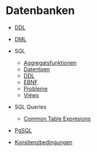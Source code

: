 # Datenbanken

- [DDL](HS22/DB/DDL_DML/DDL.md)
- [DML](HS22/DB/DDL_DML/DML.md)

- SQL
	- [Aggregatsfunktionen](HS22/DB/SQL/Aggregatfunktionen.md)
	- [Datentpen](HS22/DB/SQL/datentypen.md)
	- [DDL](HS22/DB/SQL/ddl.md)
	- [EBNF](HS22/DB/SQL/ebnf.md)
	- [Probleme](HS22/DB/SQL/Probleme.md)
	- [Views](HS22/DB/View.md)
- SQL Queries
	- [Common Table Expresions](HS22/DB/SQLQueries/CTEs.md)
- [PgSQL](HS22/DB/pgSQL.md)
- [Konsitenzbedingungen](HS22/DB/Konsistenzbedingungen.md)